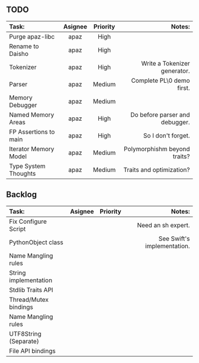 

## TODO
| Task:                 | Asignee | Priority | Notes:                         |
| :-------------------- | :-----: | :------: | -----------------------------: |
| Purge apaz-libc       | apaz    | High     |                                |
| Rename to Daisho      | apaz    | High     |                                |
| Tokenizer             | apaz    | High     | Write a Tokenizer generator.   |
| Parser                | apaz    | Medium   | Complete PL\0 demo first.      |
| Memory Debugger       | apaz    | Medium   |                                |
| Named Memory Areas    | apaz    | High     | Do before parser and debugger. |
| FP Assertions to main | apaz    | High     | So I don't forget.             |
| Iterator Memory Model | apaz    | Medium   | Polymorphishm beyond traits?   |
| Type System Thoughts  | apaz    | Medium   | Traits and optimization?       |


## Backlog
| Task:                 | Asignee | Priority | Notes:                         |
| :-------------------- | :-----: | :------: | -----------------------------: |
| Fix Configure Script  |         |          | Need an sh expert.             |
| PythonObject class    |         |          | See Swift's implementation.    |
| Name Mangling rules   |         |          |                                |
| String implementation |         |          |                                |
| Stdlib Traits API     |         |          |                                |
| Thread/Mutex bindings |         |          |                                |
| Name Mangling rules   |         |          |                                |
| UTF8String (Separate) |         |          |                                |
| File API bindings     |         |          |                                |
